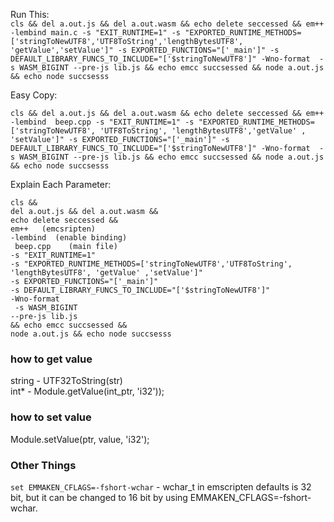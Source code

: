 Run This: \
`cls && del a.out.js && del a.out.wasm && echo delete seccessed && em++ -lembind main.c -s "EXIT_RUNTIME=1" -s "EXPORTED_RUNTIME_METHODS=['stringToNewUTF8','UTF8ToString','lengthBytesUTF8', 'getValue','setValue']" -s EXPORTED_FUNCTIONS="['_main']" -s DEFAULT_LIBRARY_FUNCS_TO_INCLUDE="['$stringToNewUTF8']" -Wno-format  -s WASM_BIGINT --pre-js lib.js && echo emcc succsessed && node a.out.js && echo node succsesss` 

Easy Copy:
```
cls && del a.out.js && del a.out.wasm && echo delete seccessed && em++ -lembind  beep.cpp -s "EXIT_RUNTIME=1" -s "EXPORTED_RUNTIME_METHODS=['stringToNewUTF8', 'UTF8ToString', 'lengthBytesUTF8','getValue' , 'setValue']" -s EXPORTED_FUNCTIONS="['_main']" -s DEFAULT_LIBRARY_FUNCS_TO_INCLUDE="['$stringToNewUTF8']" -Wno-format  -s WASM_BIGINT --pre-js lib.js && echo emcc succsessed && node a.out.js && echo node succsesss
```

Explain Each Parameter:
```
cls &&
del a.out.js && del a.out.wasm &&
echo delete seccessed &&
em++   (emcsripten)
-lembind  (enable binding)
 beep.cpp    (main file)
-s "EXIT_RUNTIME=1"   
-s "EXPORTED_RUNTIME_METHODS=['stringToNewUTF8','UTF8ToString', 'lengthBytesUTF8', 'getValue' ,'setValue']"
-s EXPORTED_FUNCTIONS="['_main']"
-s DEFAULT_LIBRARY_FUNCS_TO_INCLUDE="['$stringToNewUTF8']"
-Wno-format
 -s WASM_BIGINT
--pre-js lib.js
&& echo emcc succsessed &&
node a.out.js && echo node succsesss
```

### how to get value 
string - UTF32ToString(str) \
int* - Module.getValue(int_ptr, 'i32'));
### how to set value 
Module.setValue(ptr, value, 'i32');

### Other Things
`set EMMAKEN_CFLAGS=-fshort-wchar` -  wchar_t in emscripten defaults is 32 bit, but it can be changed to 16 bit by using EMMAKEN_CFLAGS=-fshort-wchar. 
